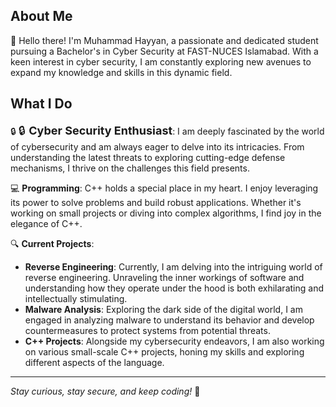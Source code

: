 ## About Me
👋 Hello there! I'm Muhammad Hayyan, a passionate and dedicated student pursuing a Bachelor's in Cyber Security at FAST-NUCES Islamabad. With a keen interest in cyber security, I am constantly exploring new avenues to expand my knowledge and skills in this dynamic field.

## What I Do
🔒 <font size="4">🔒 <strong>Cyber Security Enthusiast</strong></font>: I am deeply fascinated by the world of cybersecurity and am always eager to delve into its intricacies. From understanding the latest threats to exploring cutting-edge defense mechanisms, I thrive on the challenges this field presents.

💻 **Programming**: C++ holds a special place in my heart. I enjoy leveraging its power to solve problems and build robust applications. Whether it's working on small projects or diving into complex algorithms, I find joy in the elegance of C++.

🔍 **Current Projects**:
- **Reverse Engineering**: Currently, I am delving into the intriguing world of reverse engineering. Unraveling the inner workings of software and understanding how they operate under the hood is both exhilarating and intellectually stimulating.
- **Malware Analysis**: Exploring the dark side of the digital world, I am engaged in analyzing malware to understand its behavior and develop countermeasures to protect systems from potential threats.
- **C++ Projects**: Alongside my cybersecurity endeavors, I am also working on various small-scale C++ projects, honing my skills and exploring different aspects of the language.


---

*Stay curious, stay secure, and keep coding!* 🚀
